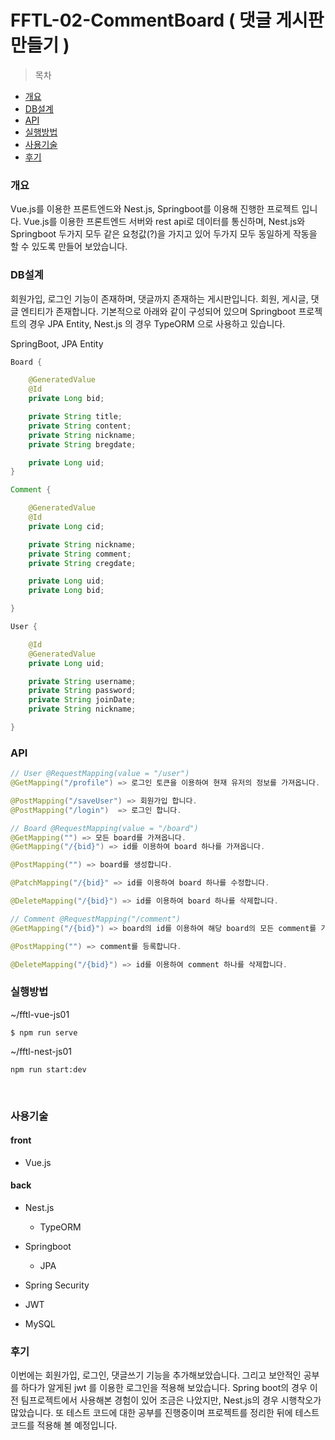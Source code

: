 # FFTL-02-CommentBoard ( 댓글 게시판 만들기 )

> 목차

-   [개요](#개요)
-   [DB설계](#DB설계)
-   [API](#API)
-   [실행방법](#실행방법)
-   [사용기술](#사용기술)
-   [후기](#후기)

### 개요

Vue.js를 이용한 프론트엔드와 Nest.js, Springboot를 이용해 진행한 프로젝트 입니다. Vue.js를 이용한 프론트엔드 서버와 rest api로 데이터를 통신하며, Nest.js와 Springboot 두가지 모두 같은 요청값(?)을 가지고 있어 두가지 모두 동일하게 작동을 할 수 있도록 만들어 보았습니다.

### DB설계

회원가입, 로그인 기능이 존재하며, 댓글까지 존재하는 게시판입니다. 회원, 게시글, 댓글 엔티티가 존재합니다. 기본적으로 아래와 같이 구성되어 있으며 Springboot 프로젝트의 경우 JPA Entity, Nest.js 의 경우 TypeORM 으로 사용하고 있습니다.

SpringBoot, JPA Entity

```java
Board {

    @GeneratedValue
    @Id
    private Long bid;

    private String title;
    private String content;
    private String nickname;
    private String bregdate;

    private Long uid;
}

Comment {

    @GeneratedValue
    @Id
    private Long cid;

    private String nickname;
    private String comment;
    private String cregdate;

    private Long uid;
    private Long bid;

}

User {

    @Id
    @GeneratedValue
    private Long uid;

    private String username;
    private String password;
    private String joinDate;
    private String nickname;

}
```

### API

```java
// User @RequestMapping(value = "/user")
@GetMapping("/profile") => 로그인 토큰을 이용하여 현재 유저의 정보를 가져옵니다.

@PostMapping("/saveUser") => 회원가입 합니다.
@PostMapping("/login")  => 로그인 합니다.

// Board @RequestMapping(value = "/board")
@GetMapping("") => 모든 board를 가져옵니다.
@GetMapping("/{bid}") => id를 이용하여 board 하나를 가져옵니다.

@PostMapping("") => board를 생성합니다.

@PatchMapping("/{bid}" => id를 이용하여 board 하나를 수정합니다.

@DeleteMapping("/{bid}") => id를 이용하여 board 하나를 삭제합니다.

// Comment @RequestMapping("/comment")
@GetMapping("/{bid}") => board의 id를 이용하여 해당 board의 모든 comment를 가져옵니다.

@PostMapping("") => comment를 등록합니다.

@DeleteMapping("/{bid}") => id를 이용하여 comment 하나를 삭제합니다.

```

### 실행방법

~/fftl-vue-js01

```
$ npm run serve
```

~/fftl-nest-js01

```
npm run start:dev
```

</br>

### 사용기술

#### front

-   Vue.js

#### back

-   Nest.js

    -   TypeORM

-   Springboot

    -   JPA

-   Spring Security
-   JWT
-   MySQL

### 후기

이번에는 회원가입, 로그인, 댓글쓰기 기능을 추가해보았습니다. 그리고 보안적인 공부를 하다가 알게된 jwt 를 이용한 로그인을 적용해 보았습니다. Spring boot의 경우 이전 팀프로젝트에서 사용해본 경험이 있어 조금은 나았지만, Nest.js의 경우 시행착오가 많았습니다. 또 테스트 코드에 대한 공부를 진행중이며 프로젝트를 정리한 뒤에 테스트 코드를 적용해 볼 예정입니다.
